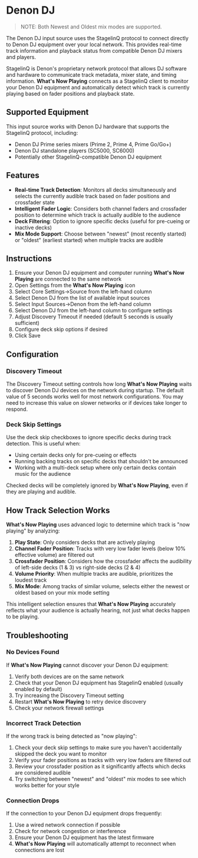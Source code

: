 # Denon DJ

> NOTE: Both Newest and Oldest mix modes are supported.

The Denon DJ input source uses the StagelinQ protocol to connect directly
to Denon DJ equipment over your local network. This provides real-time
track information and playback status from compatible Denon DJ mixers and players.

StagelinQ is Denon's proprietary network protocol that allows DJ software
and hardware to communicate track metadata, mixer state, and timing information.
**What's Now Playing** connects as a StagelinQ client to monitor your Denon DJ
equipment and automatically detect which track is currently playing based on
fader positions and playback state.

## Supported Equipment

This input source works with Denon DJ hardware that supports the StagelinQ protocol, including:

- Denon DJ Prime series mixers (Prime 2, Prime 4, Prime Go/Go+)
- Denon DJ standalone players (SC5000, SC6000)
- Potentially other StagelinQ-compatible Denon DJ equipment

## Features

- **Real-time Track Detection**: Monitors all decks simultaneously and selects
the currently audible track based on fader positions and crossfader state
- **Intelligent Fader Logic**: Considers both channel faders and crossfader
position to determine which track is actually audible to the audience
- **Deck Filtering**: Option to ignore specific decks (useful for pre-cueing or inactive decks)
- **Mix Mode Support**: Choose between "newest" (most recently started) or "oldest" (earliest started)
when multiple tracks are audible

## Instructions

1. Ensure your Denon DJ equipment and computer running **What's Now Playing** are connected to the same network
2. Open Settings from the **What's Now Playing** icon
3. Select Core Settings->Source from the left-hand column
4. Select Denon DJ from the list of available input sources
5. Select Input Sources->Denon from the left-hand column
6. Select Denon DJ from the left-hand column to configure settings
7. Adjust Discovery Timeout if needed (default 5 seconds is usually sufficient)
8. Configure deck skip options if desired
9. Click Save

## Configuration

### Discovery Timeout

The Discovery Timeout setting controls how long **What's Now Playing** waits to
discover Denon DJ devices on the network during startup. The default value
of 5 seconds works well for most network configurations. You may need to increase
this value on slower networks or if devices take longer to respond.

### Deck Skip Settings

Use the deck skip checkboxes to ignore specific decks during track detection. This is useful when:

- Using certain decks only for pre-cueing or effects
- Running backing tracks on specific decks that shouldn't be announced
- Working with a multi-deck setup where only certain decks contain music for the audience

Checked decks will be completely ignored by **What's Now Playing**, even if they are playing and audible.

## How Track Selection Works

**What's Now Playing** uses advanced logic to determine which track is "now playing" by analyzing:

1. **Play State**: Only considers decks that are actively playing
2. **Channel Fader Position**: Tracks with very low fader levels (below 10% effective volume) are filtered out
3. **Crossfader Position**: Considers how the crossfader affects the audibility of
left-side decks (1 & 3) vs right-side decks (2 & 4)
4. **Volume Priority**: When multiple tracks are audible, prioritizes the loudest track
5. **Mix Mode**: Among tracks of similar volume, selects either the newest or oldest based on your mix mode setting

This intelligent selection ensures that **What's Now Playing** accurately reflects
what your audience is actually hearing, not just what decks happen to be playing.

## Troubleshooting

### No Devices Found

If **What's Now Playing** cannot discover your Denon DJ equipment:

1. Verify both devices are on the same network
2. Check that your Denon DJ equipment has StagelinQ enabled (usually enabled by default)
3. Try increasing the Discovery Timeout setting
4. Restart **What's Now Playing** to retry device discovery
5. Check your network firewall settings

### Incorrect Track Detection

If the wrong track is being detected as "now playing":

1. Check your deck skip settings to make sure you haven't accidentally skipped the deck you want to monitor
2. Verify your fader positions as tracks with very low faders are filtered out
3. Review your crossfader position as it significantly affects which decks are considered audible
4. Try switching between "newest" and "oldest" mix modes to see which works better for your style

### Connection Drops

If the connection to your Denon DJ equipment drops frequently:

1. Use a wired network connection if possible
2. Check for network congestion or interference
3. Ensure your Denon DJ equipment has the latest firmware
4. **What's Now Playing** will automatically attempt to reconnect when connections are lost
